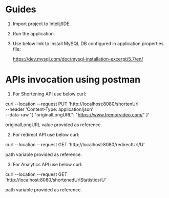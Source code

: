 # Guides

1. Import project to Intelij/IDE.

2. Run the application.

3. Use below link to install MySQL DB configured in application.properties file:

    https://dev.mysql.com/doc/mysql-installation-excerpt/5.7/en/
    
 # APIs invocation using postman
 
 1. For Shortening API use below curl:
 
 curl --location --request PUT 'http://localhost:8080/shortenUrl' \
 --header 'Content-Type: application/json' \
 --data-raw '{
    "originalLongURL": "https://www.tremorvideo.com/"
 }'
 
 originalLongURL value provided as reference.
 
 2. For redirect API use below curl:
 
 curl --location --request GET 'http://localhost:8080/redirectUrl/U'
 
 path variable provided as reference.
 
 3. For Analytics API use below curl:
 
 curl --location --request GET 'http://localhost:8080/shortenedUrlStatistics/U' 
 
 path variable provided as reference.
 
 
